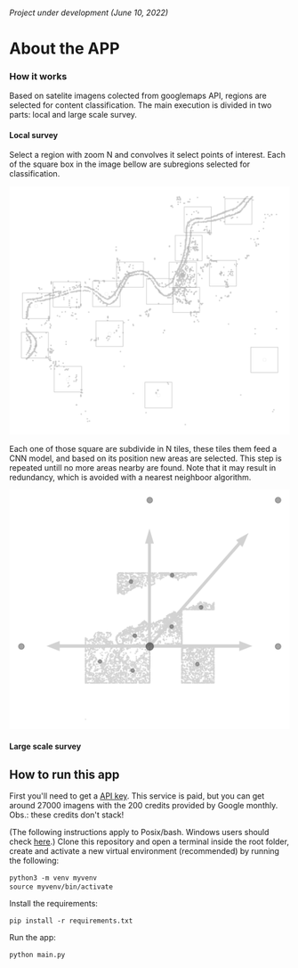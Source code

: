 ###### Project under development (June 10, 2022)

# About the APP
### How it works
Based on satelite imagens colected from googlemaps API, regions are selected for content classification. The main execution is divided in two parts: local and large scale survey.

#### Local survey
Select a region with zoom N and convolves it select points of interest. Each of the square box in the image bellow are subregions selected for classification.

![img_2.png](https://github.com/PedroFrias/amazonian_rainforest_survey/blob/main/imgs/img_2.png)

Each one of those square are subdivide in N tiles, these tiles them feed a CNN model, and based on its position new areas are selected. This step is repeated untill no more areas nearby are found. Note that it may result in redundancy, which is avoided with a nearest neighboor algorithm.

![img_1.png](https://github.com/PedroFrias/amazonian_rainforest_survey/blob/main/imgs/img_1.png)

#### Large scale survey

## How to run this app
First you'll need to get a [API key](https://console.cloud.google.com/apis). This service is paid, but you can get around 27000 imagens with the 200 credits provided by Google monthly. Obs.: these credits don't stack!

(The following instructions apply to Posix/bash. Windows users should check [here](https://docs.python.org/3/library/venv.html).)
Clone this repository and open a terminal inside the root folder, create and activate a new virtual environment (recommended) by running the following:
```
python3 -m venv myvenv
source myvenv/bin/activate
```
Install the requirements:
```
pip install -r requirements.txt
```
Run the app:
```
python main.py
```
